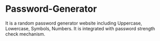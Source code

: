 # Password-Generator
It is a random password generator website including Uppercase, Lowercase, Symbols, Numbers. It is integrated with password strength check mechanism.
